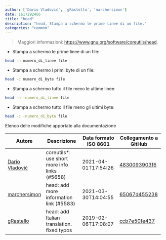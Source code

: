 ```yaml
---
author: ['Dario Vladović', 'gRastello', 'marchersimon']
date: 1617292466
title: "head"
description: "head, Stampa a schermo le prime linee di un file."
categories: "common"
---
```

> Maggiori informazioni: <https://www.gnu.org/software/coreutils/head>.

- Stampa a schermo le prime linee di un file:

```bash
head -n numero_di_linee file
```

- Stampa a schermo i primi byte di un file:

```bash
head -c numero_di_byte file
```

- Stampa a schermo tutto il file meno le ultime linee:

```bash
head -n -numero_di_linee file
```

- Stampa a schermo tutto il file meno gli ultimi byte:

```bash
head -c -numero_di_byte file
```
Elenco delle modifiche apportate alla documentazione


Autore | Descrizione | Data formato ISO 8601 | Collegamento a GitHub
------|-----|-----|-----
[Dario Vladović](mailto:d.vladimyr@gmail.com) | coreutils*: use short more info links (#5658) | 2021-04-01T17:54:26 | [4830093903f6](https://github.com/tldr-pages/tldr/commit/4830093903f66ccf3ebbc2ecf477286e45edac59)
[marchersimon](mailto:50295997+marchersimon@users.noreply.github.com) | head: add more information link (#5583) | 2021-03-30T14:04:55 | [65067d455238](https://github.com/tldr-pages/tldr/commit/65067d4552383e7f6ff35cc471ac907505040d62)
[gRastello](mailto:gabriele.rastello@edu.unito.it) | head: add Italian translation. fixed typos | 2019-02-06T17:08:07 | [ccb7e50fe437](https://github.com/tldr-pages/tldr/commit/ccb7e50fe43736977e0f16fc5ab61210455b9fde)

